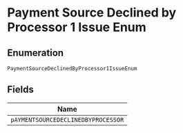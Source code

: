 
# Payment Source Declined by Processor 1 Issue Enum

## Enumeration

`PaymentSourceDeclinedByProcessor1IssueEnum`

## Fields

| Name |
|  --- |
| `pAYMENTSOURCEDECLINEDBYPROCESSOR` |

